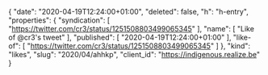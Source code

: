 {
  "date": "2020-04-19T12:24:00+01:00",
  "deleted": false,
  "h": "h-entry",
  "properties": {
    "syndication": [
      "https://twitter.com/cr3/status/1251508803499065345"
    ],
    "name": [
      "Like of @cr3's tweet"
    ],
    "published": [
      "2020-04-19T12:24:00+01:00"
    ],
    "like-of": [
      "https://twitter.com/cr3/status/1251508803499065345"
    ]
  },
  "kind": "likes",
  "slug": "2020/04/ahhkp",
  "client_id": "https://indigenous.realize.be"
}
